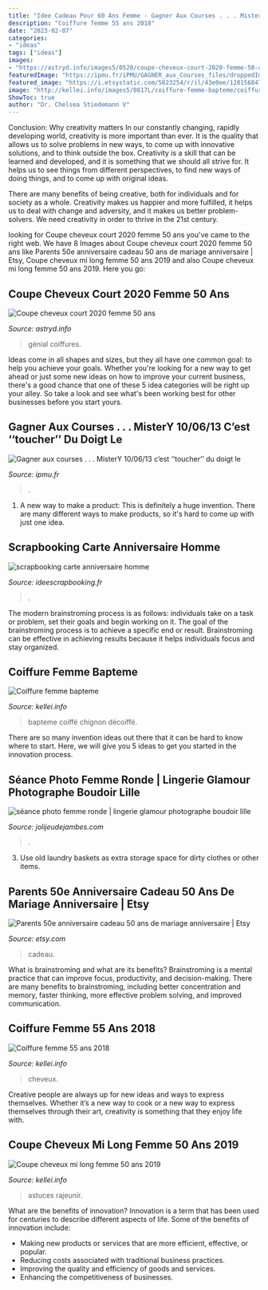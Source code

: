 ```yaml
---
title: "Idee Cadeau Pour 60 Ans Femme - Gagner Aux Courses . . . Mistery 10/06/13 C’est ‘‘toucher’’ Du Doigt Le"
description: "Coiffure femme 55 ans 2018"
date: "2023-02-07"
categories:
- "ideas"
tags: ["ideas"]
images:
- "https://astryd.info/images5/0520/coupe-cheveux-court-2020-femme-50-ans/coupe-cheveux-court-2020-femme-50-ans-79_6.jpg"
featuredImage: "https://ipmu.fr/iPMU/GAGNER_aux_Courses_files/droppedImage_9.jpg"
featured_image: "https://i.etsystatic.com/5823254/r/il/43e0ee/1201568476/il_fullxfull.1201568476_9m3s.jpg"
image: "http://kellei.info/images5/0817L/coiffure-femme-bapteme/coiffure-femme-bapteme-21_13.jpg"
ShowToc: true
author: "Dr. Chelsea Stiedemann V"
---
```



Conclusion: Why creativity matters
In our constantly changing, rapidly developing world, creativity is more important than ever. It is the quality that allows us to solve problems in new ways, to come up with innovative solutions, and to think outside the box.
Creativity is a skill that can be learned and developed, and it is something that we should all strive for. It helps us to see things from different perspectives, to find new ways of doing things, and to come up with original ideas.

There are many benefits of being creative, both for individuals and for society as a whole. Creativity makes us happier and more fulfilled, it helps us to deal with change and adversity, and it makes us better problem-solvers. We need creativity in order to thrive in the 21st century.

	

		
looking for Coupe cheveux court 2020 femme 50 ans you've came to the right web. We have 8 Images about Coupe cheveux court 2020 femme 50 ans like Parents 50e anniversaire cadeau 50 ans de mariage anniversaire | Etsy, Coupe cheveux mi long femme 50 ans 2019 and also Coupe cheveux mi long femme 50 ans 2019. Here you go:
		
    
## Coupe Cheveux Court 2020 Femme 50 Ans

<img loading=lazy src="https://astryd.info/images5/0520/coupe-cheveux-court-2020-femme-50-ans/coupe-cheveux-court-2020-femme-50-ans-79_6.jpg" onerror="this.onerror=null;this.src='https://tse2.mm.bing.net/th?id=OIP.Jq9i5LNxa7s_omiHA6WfRQAAAA&amp;pid=15.1';" alt="Coupe cheveux court 2020 femme 50 ans">

_Source: astryd.info_

>génial coiffures. 

	

Ideas come in all shapes and sizes, but they all have one common goal: to help you achieve your goals. Whether you're looking for a new way to get ahead or just some new ideas on how to improve your current business, there's a good chance that one of these 5 idea categories will be right up your alley. So take a look and see what's been working best for other businesses before you start yours.

    
## Gagner Aux Courses . . . MisterY 10/06/13 C’est ‘‘toucher’’ Du Doigt Le

<img loading=lazy src="https://ipmu.fr/iPMU/GAGNER_aux_Courses_files/droppedImage_9.jpg" onerror="this.onerror=null;this.src='https://tse1.mm.bing.net/th?id=OIP.xkAkH2kxAqXdg-1k2qiD0AHaCs&amp;pid=15.1';" alt="Gagner aux courses . . . MisterY 10/06/13 c’est ‘‘toucher’’ du doigt le">

_Source: ipmu.fr_

>. 

	

1. A new way to make a product: This is definitely a huge invention. There are many different ways to make products, so it's hard to come up with just one idea.

    
## Scrapbooking Carte Anniversaire Homme

<img loading=lazy src="http://www.ideescrapbooking.fr/images/scrapbooking-carte-anniversaire-homme_7.jpg" onerror="this.onerror=null;this.src='https://tse4.mm.bing.net/th?id=OIP.G2K5svEU_X3f5MYCbYWrhgHaJl&amp;pid=15.1';" alt="scrapbooking carte anniversaire homme">

_Source: ideescrapbooking.fr_

>. 

	

The modern brainstroming process is as follows: individuals take on a task or problem, set their goals and begin working on it. The goal of the brainstroming process is to achieve a specific end or result. Brainstroming can be effective in achieving results because it helps individuals focus and stay organized.

    
## Coiffure Femme Bapteme

<img loading=lazy src="http://kellei.info/images5/0817L/coiffure-femme-bapteme/coiffure-femme-bapteme-21_13.jpg" onerror="this.onerror=null;this.src='https://tse1.mm.bing.net/th?id=OIP.N-LZHrifM-5fsUmdKQ65fQDfEX&amp;pid=15.1';" alt="Coiffure femme bapteme">

_Source: kellei.info_

>bapteme coiffé chignon décoiffé. 

	

There are so many invention ideas out there that it can be hard to know where to start. Here, we will give you 5 ideas to get you started in the innovation process.

    
## Séance Photo Femme Ronde | Lingerie Glamour Photographe Boudoir Lille

<img loading=lazy src="http://www.jolijeudejambes.com/wp-content/uploads/2017/11/28-11932-post/seance-photo-boudoir-femme-ronde-lingerie-glamour-photographe-lille-4(pp_w768_h353).jpg" onerror="this.onerror=null;this.src='https://tse2.mm.bing.net/th?id=OIP.IHL_yvXh1rvihBDA-DSlWQHaDZ&amp;pid=15.1';" alt="séance photo femme ronde | lingerie glamour photographe boudoir lille">

_Source: jolijeudejambes.com_

>. 

	

3. Use old laundry baskets as extra storage space for dirty clothes or other items.

    
## Parents 50e Anniversaire Cadeau 50 Ans De Mariage Anniversaire | Etsy

<img loading=lazy src="https://i.etsystatic.com/5823254/r/il/43e0ee/1201568476/il_fullxfull.1201568476_9m3s.jpg" onerror="this.onerror=null;this.src='https://tse3.mm.bing.net/th?id=OIP.-dN9tqJNiWELosCYVbkwvAHaF7&amp;pid=15.1';" alt="Parents 50e anniversaire cadeau 50 ans de mariage anniversaire | Etsy">

_Source: etsy.com_

>cadeau. 

	

What is brainstroming and what are its benefits?
Brainstroming is a mental practice that can improve focus, productivity, and decision-making. There are many benefits to brainstroming, including better concentration and memory, faster thinking, more effective problem solving, and improved communication.

    
## Coiffure Femme 55 Ans 2018

<img loading=lazy src="https://kellei.info/images5/0518/coiffure-femme-55-ans-2018/coiffure-femme-55-ans-2018-51_9.jpg" onerror="this.onerror=null;this.src='https://tse4.mm.bing.net/th?id=OIP.xhgf4khPxfkvBWTxw7TWbAAAAA&amp;pid=15.1';" alt="Coiffure femme 55 ans 2018">

_Source: kellei.info_

>cheveux. 

	

Creative people are always up for new ideas and ways to express themselves. Whether it’s a new way to cook or a new way to express themselves through their art, creativity is something that they enjoy life with.

    
## Coupe Cheveux Mi Long Femme 50 Ans 2019

<img loading=lazy src="http://kellei.info/images5/0219/coupe-cheveux-mi-long-femme-50-ans-2019/coupe-cheveux-mi-long-femme-50-ans-2019-66_4.jpg" onerror="this.onerror=null;this.src='https://tse3.mm.bing.net/th?id=OIP.VXSLAFRqIGGDkRI3Ly9niQAAAA&amp;pid=15.1';" alt="Coupe cheveux mi long femme 50 ans 2019">

_Source: kellei.info_

>astuces rajeunir. 

	

What are the benefits of innovation?
Innovation is a term that has been used for centuries to describe different aspects of life. Some of the benefits of innovation include: 
- Making new products or services that are more efficient, effective, or popular.
- Reducing costs associated with traditional business practices.
- Improving the quality and efficiency of goods and services. 
- Enhancing the competitiveness of businesses.

